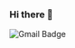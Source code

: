 ### Hi there 👋
<img src="https://img-premium.flaticon.com/png/512/2875/2875435.png?token=exp=1633054181~hmac=45f39a1092357c65dfdd725ec5054811" alt="Gmail Badge" data-canonical-src="https://img-premium.flaticon.com/png/512/2875/2875435.png?token=exp=1633054181~hmac=45f39a1092357c65dfdd725ec5054811?style=flat&amp;logo=Gmail&amp;logoColor=white&amp;link=mailto:chauminhphuc1994it@gmail.com" style="max-width: 100%;">
<!--
**minhphuc010194/minhphuc010194** is a ✨ _special_ ✨ repository because its `README.md` (this file) appears on your GitHub profile.

Here are some ideas to get you started:

- 🔭 I’m currently working on ...
- 🌱 I’m currently learning ...
- 👯 I’m looking to collaborate on ...
- 🤔 I’m looking for help with ...
- 💬 Ask me about ...
- 📫 How to reach me: ...
- 😄 Pronouns: ...
- ⚡ Fun fact: ...
-->
